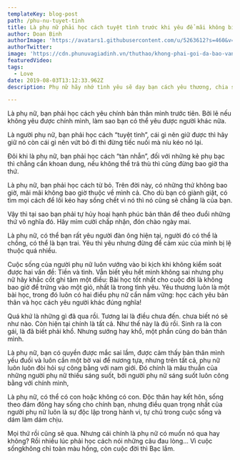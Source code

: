 ```yaml
---
templateKey: blog-post
path: /phu-nu-tuyet-tinh
title: Là phụ nữ phải học cách tuyệt tình trước khi yêu để mãi không bị tổn thương
author: Doan Binh
authorImage: 'https://avatars1.githubusercontent.com/u/5263612?s=460&v=4'
authorTwitter: 
image: 'https://cdn.phunuvagiadinh.vn/thuthao/khong-phai-goi-da-bao-vang-vo-cu-biet-dieu-the-nay-dam-bao-chong-se-cung-phung-nhu-ba-hoang2.jpg'
featuredVideo: 
tags:
  - Love
date: 2019-08-03T13:12:33.962Z
description: Phụ nữ hãy nhớ tình yêu sẽ dạy bạn cách yêu thương, chia sẻ thậm chí là hận thù nhưng tuyệt đối không dạy bạn cách buông tay.

---
```


Là phụ nữ, bạn phải học cách yêu chính bản thân mình trước tiên. Bởi lẽ nếu không yêu được chính mình, làm sao bạn có thể yêu được người khác nữa.

Là người phụ nữ, bạn phải học cách “tuyệt tình”, cái gì nên giữ được thì hãy giữ nó còn cái gì nên vứt bỏ đi thì đừng tiếc nuối mà níu kéo nó lại.

Đôi khi là phụ nữ, bạn phải học cách “tàn nhẫn”, đối với những kẻ phụ bạc thì chẳng cần khoan dung, nếu không thể trả thù thì cũng đừng bao giờ tha thứ.

Là phụ nữ, bạn phải học cách từ bỏ. Trên đời này, có những thứ không bao giờ, mãi mãi không bao giờ thuộc về mình cả. Cho dù bạn có giành giật, có tìm mọi cách để lôi kéo hay sống chết vì nó thì nó cũng sẽ chẳng là của bạn.

Vậy thì tại sao bạn phải tự hủy hoại hạnh phúc bản thân để theo đuổi những thứ vô nghĩa đó. Hãy mỉm cười chấp nhận, đón chào ngày mai.


Là phụ nữ, có thể bạn rất yêu người đàn ông hiện tại, người đó có thể là chồng, có thể là bạn trai. Yêu thì yêu nhưng đừng để cảm xúc của mình bị lệ thuộc quá nhiều.

Cuộc sống của người phụ nữ luôn vướng vào bi kịch khi không kiểm soát được hai vấn đề: Tiền và tình. Vẫn biết yêu hết mình không sai nhưng phụ nữ hãy khắc cốt ghi tâm một điều: Bài học tốt nhất cho cuộc đời là không bao giờ để trứng vào một giỏ, nhất là trong tình yêu. Yêu thương luôn là một bài học, trong đó luôn có hai điều phụ nữ cần nắm vững: học cách yêu bản thân và học cách yêu người khác đúng nghĩa!

Quá khứ là những gì đã qua rồi. Tương lai là điều chưa đến. chưa biết nó sẽ như nào. Còn hiện tại chính là tất cả. Như thế này là đủ rồi. Sinh ra là con gái, là đã biết phải khổ. Nhưng sướng hay khổ, một phần cũng do bản thân mình.

Là phụ nữ, bạn có quyền được mắc sai lầm, được cảm thấy bản thân mình yếu đuối và luôn cần một bờ vai để nương tựa, nhưng trên tất cả, phụ nữ luôn luôn đòi hỏi sự công bằng với nam giới. Đó chính là mâu thuẫn của những người phụ nữ thiếu sáng suốt, bởi người phụ nữ sáng suốt luôn công bằng với chính mình,

Là phụ nữ, có thể có con hoặc không có con. Độc thân hay kết hôn, sống theo đám đông hay sống cho chính bạn, nhưng điều quan trọng nhất của người phụ nữ luôn là sự độc lập trong hành vi, tự chủ trong cuộc sống và dám làm dám chịu.

Mọi thứ rồi cũng sẽ qua. Nhưng cái chính là phụ nữ có muốn nó qua hay không? Rồi nhiều lúc phải học cách nói những câu đau lòng… Vì cuộc sốngkhông chỉ toàn màu hồng, còn cuộc đời thì Bạc lắm.